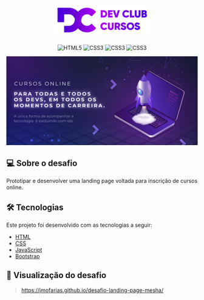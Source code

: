 <h1 align="center">
    <img alt="Logo-Dev-Club" src="./.github/logo-dev-club.png" width = 250px>
</h1>

<p align="center">
  <img alt="HTML5" src="https://img.shields.io/badge/HTML5-E34F26?style=for-the-badge&logo=html5&logoColor=white">
  <img alt="CSS3" src="https://img.shields.io/badge/CSS3-1572B6?style=for-the-badge&logo=css3&logoColor=white"/>
  <img alt="CSS3" src="https://img.shields.io/badge/JavaScript-323330?style=for-the-badge&logo=javascript&logoColor=F7DF1E
"/>
  <img alt="CSS3" src="https://img.shields.io/badge/Bootstrap-563D7C?style=for-the-badge&logo=bootstrap&logoColor=white"/>
</p>

<p align="center">
  <img alt="Capa-Dev-Club" src="./.github/capa-site-dev-club.png" >
</p>

## :computer: Sobre o desafio
Prototipar e desenvolver uma landing page voltada para inscrição de cursos online.

## :hammer_and_wrench: Tecnologias
Este projeto foi desenvolvido com as tecnologias a seguir:
- [HTML](https://developer.mozilla.org/pt-BR/docs/Web/HTML)
- [CSS](https://developer.mozilla.org/pt-BR/docs/Web/CSS)
- [JavaScript](https://developer.mozilla.org/pt-BR/docs/Web/JavaScript)
- [Bootstrap](https://getbootstrap.com/)

## :rocket: Visualização do desafio

> https://jmofarias.github.io/desafio-landing-page-mesha/